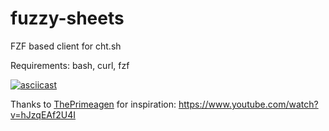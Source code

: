 # fuzzy-sheets
FZF based client for cht.sh

Requirements: bash, curl, fzf

[![asciicast](https://asciinema.org/a/Yl7G87EAtMQtpWxsXPJr8zqIe.svg)](https://asciinema.org/a/Yl7G87EAtMQtpWxsXPJr8zqIe)

Thanks to [ThePrimeagen](https://github.com/ThePrimeagen) for inspiration: https://www.youtube.com/watch?v=hJzqEAf2U4I
